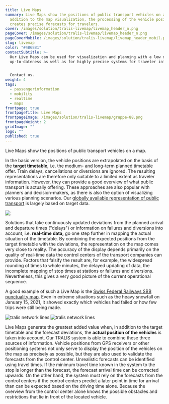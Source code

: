 ```yaml
---
title: Live Maps
summary: Live Maps show the positions of public transport vehicles on a map. In
  addition to the map visualization, the processing of the vehicle positions
  creates precise forecasts for travelers.
cover: /images/solution/tralis-livemap/livemap_header_n.png
pageCover: /images/solution/tralis-livemap/livemap_header_n.png
pageCoverMobile: /images/solution/tralis-livemap/livemap_header_mobil.png
slug: livemap
color: "#4B6881"
contactSubtitle: >-
  Our Live Maps can be used for visualization and planning with a low demand for
  up-to-dateness as well as for highly precise systems for traveler information.


  Contact us.
weight: 4
tags:
  - passengerinformation
  - mobility
  - realtime
  - maps
frontpage: true
frontpageTitle: Live Maps
frontpageImage: /images/solution/tralis-livemap/gruppe-88.png
frontpageWeight: 2
gridImage: ""
logo: ""
published: true
---
```

Live Maps show the positions of public transport vehicles on a map.

In the basic version, the vehicle positions are extrapolated on the basis of the **target timetable**, i.e. the medium- and long-term planned timetable offer. Train delays, cancellations or diversions are ignored. The resulting representations are therefore only suitable to a limited extent as traveler information. However, they can provide a good overview of what public transport is actually offering. These approaches are also popular with planners and decision-makers, as there is also the option of visualizing various planning scenarios. Our [globally available representation of public transport](https://tracker.geops.ch/?z=6&s=1&x=1150450.8381&y=6451274.7870&l=transport) is largely based on target data.

![](/images/solution/tralis-livemap/tracker_worldwide_960.png)

Solutions that take continuously updated deviations from the planned arrival and departure times ("delays") or information on failures and diversions into account, i.e.  **real-time** **data,** go one step further in mapping the actual situation of the timetable. By combining the expected positions from the target timetable with the deviations, the representation on the map comes very close to reality. The accuracy of the display depends primarily on the quality of real-time data the control centers of the transport companies can provide. Factors that falsify the result are, for example, the widespread rounding of times to whole minutes, the delayed updating of data, the incomplete mapping of stop times at stations or failures and diversions. Nevertheless, this gives a very good picture of the current operational sequence.

A good example of such a Live Map is the [Swiss Federal Railways SBB punctuality map](https://maps2.trafimage.ch/ch.sbb.netzkarte?baselayers=ch.sbb.netzkarte,ch.sbb.netzkarte.dark,ch.sbb.netzkarte.luftbild.group,ch.sbb.netzkarte.landeskarte,ch.sbb.netzkarte.landeskarte.grau&lang=de&layers=ch.sbb.puenktlichkeit-all&x=953651.78&y=5998579.74&z=11.049958158687245). Even in extreme situations such as the heavy snowfall on January 15, 2021, it showed exactly which vehicles had failed or how few trips were still being made.

<img src="/images/solution/tralis-livemap/livemap_s-bahn_muenchen.png" alt="tralis network lines" class="block-desktop">
<img src="/images/solution/tralis-livemap/Livemap_960_02.png" alt="tralis network lines" class="block-mobile">

Live Maps generate the greatest added value when, in addition to the target timetable and the forecast deviations, the **actual position of the vehicles** is taken into account. Our TRALIS system is able to combine these three sources of information. Vehicle positions from GPS receivers or other positioning systems not only serve to display the position of the vehicles on the map as precisely as possible, but they are also used to validate the forecasts from the control center. Unrealistic forecasts can be identified using travel times. If the minimum travel time known in the system to the stop is longer than the forecast, the forecast arrival time can be corrected upwards. On the other hand, the system must rely on the forecasts from the control centers if the control centers predict a later point in time for arrival than can be expected based on the driving time alone. Because the overview from the control center alone knows the possible obstacles and restrictions that lie in front of the located vehicle.
